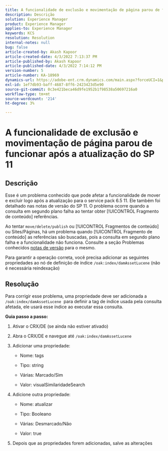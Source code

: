 ```yaml
---
title: A funcionalidade de exclusão e movimentação de página parou de funcionar após a atualização do SP 11
description: Descrição
solution: Experience Manager
product: Experience Manager
applies-to: Experience Manager
keywords: KCS
resolution: Resolution
internal-notes: null
bug: false
article-created-by: Akash Kapoor
article-created-date: 4/3/2022 7:13:37 PM
article-published-by: Akash Kapoor
article-published-date: 4/3/2022 7:14:12 PM
version-number: 5
article-number: KA-18969
dynamics-url: https://adobe-ent.crm.dynamics.com/main.aspx?forceUCI=1&pagetype=entityrecord&etn=knowledgearticle&id=bdedee26-82b3-ec11-983f-000d3a5d09d6
exl-id: 1ef7db93-baff-4687-8ff6-2423423d5e90
source-git-commit: 0c3e421beca46d9fe1952b1f98538a50697216a0
workflow-type: tm+mt
source-wordcount: '214'
ht-degree: 3%

---
```


# A funcionalidade de exclusão e movimentação de página parou de funcionar após a atualização do SP 11

## Descrição


Esse é um problema conhecido que pode afetar a funcionalidade de mover e excluir logo após a atualização para o service pack 6.5 11. Ele também foi detalhado nas notas de versão do SP 11. O problema ocorre quando a consulta em segundo plano falha ao tentar obter [!UICONTROL Fragmento de conteúdo] referências.

Ao tentar `move/delete/publish` ou [!UICONTROL Fragmentos de conteúdo] ou Sites/Páginas, há um problema quando [!UICONTROL Fragmento de conteúdo] as referências são buscadas, pois a consulta em segundo plano falha e a funcionalidade não funciona.
Consulte a seção Problemas conhecidos [notas de versão](https://experienceleague.adobe.com/docs/experience-manager-65/release-notes/service-pack/sp-release-notes.html#known-issues) para o mesmo.

Para garantir a operação correta, você precisa adicionar as seguintes propriedades ao nó de definição de índice `/oak:index/damAssetLucene` (não é necessária reindexação)


## Resolução


Para corrigir esse problema, uma propriedade deve ser adicionada a `/oak:index/damAssetLucene`  para definir a tag de índice usada pela consulta afetada, ele usará esse índice ao executar essa consulta.

<b>Guia passo a passo:</b>

1. Ativar o CRX/DE (se ainda não estiver ativado)
2. Abra o CRX/DE e navegue até `/oak:index/damAssetLucene` 
3. Adicionar uma propriedade:

   - Nome: tags 

   - Tipo: string

   - Várias: Marcado/Sim 

   - Valor: visualSimilaridadeSearch 

4. Adicione outra propriedade:

   - Nome: atualizar 

   - Tipo: Booleano 

   - Várias: Desmarcado/Não 

   - Valor: true 

5. Depois que as propriedades forem adicionadas, salve as alterações
